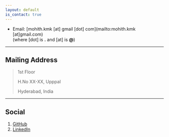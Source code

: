 ```yaml
---
layout: default
is_contact: true
---
```


* Email: [mohith.kmk [at] gmail [dot] com](mailto:mohith.kmk [at]gmail.com)  
(where [dot] is   **.**   and   [at]   is   **@**)

---

## Mailing Address

> 1st Floor
>
> H.No XX-XX, Upppal
>
> Hyderabad, India

---

## Social

1. [GitHub](https://github.com/mohith-kulkarni)
2. [LinkedIn](https://www.linkedin.com/in/mohith-kulkarni-b53487170/)
